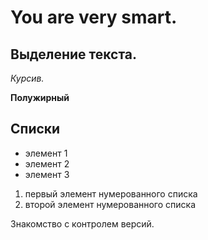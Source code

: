 # You are very smart.

## Выделение текста.

*Курсив.*

**Полужирный**

## Списки  

* элемент 1
* элемент 2
* элемент 3

1. первый элемент нумерованного списка
2. второй элемент нумерованного списка

Знакомство с контролем версий.
